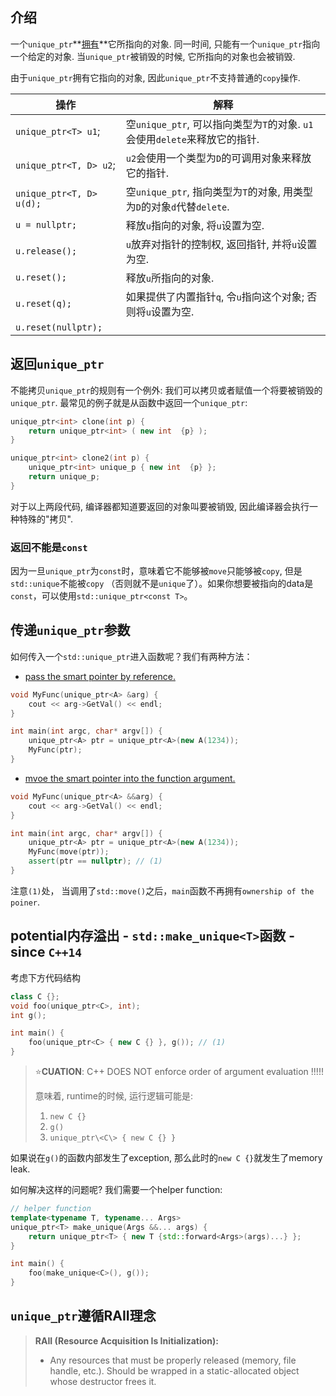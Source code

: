 ## 介绍

一个`unique_ptr`**<u>拥有</u>**它所指向的对象. 同一时间, 只能有一个`unique_ptr`指向一个给定的对象. 当`unique_ptr`被销毁的时候, 它所指向的对象也会被销毁.

由于`unique_ptr`拥有它指向的对象, 因此`unique_ptr`不支持普通的`copy`操作.

| 操作                     | 解释                                                         |
| ------------------------ | ------------------------------------------------------------ |
| `unique_ptr<T> u1`;      | 空`unique_ptr`, 可以指向类型为`T`的对象. `u1`会使用`delete`来释放它的指针. |
| `unique_ptr<T, D> u2`;   | `u2`会使用一个类型为`D`的可调用对象来释放它的指针.           |
| `unique_ptr<T, D> u(d);` | 空`unique_ptr`, 指向类型为`T`的对象, 用类型为`D`的对象`d`代替`delete`. |
| `u = nullptr;`           | 释放`u`指向的对象, 将`u`设置为空.                            |
| `u.release();`           | `u`放弃对指针的控制权, 返回指针, 并将`u`设置为空.            |
| `u.reset();`             | 释放`u`所指向的对象.                                         |
| `u.reset(q);`            | 如果提供了内置指针`q`, 令`u`指向这个对象; 否则将`u`设置为空. |
| `u.reset(nullptr);`      |                                                              |

## 返回`unique_ptr`

不能拷贝`unique_ptr`的规则有一个例外: 我们可以拷贝或者赋值一个将要被销毁的`unique_ptr`. 最常见的例子就是从函数中返回一个`unique_ptr`:

```cpp
unique_ptr<int> clone(int p) {
    return unique_ptr<int> ( new int  {p} );
}

unique_ptr<int> clone2(int p) {
	unique_ptr<int> unique_p { new int  {p} };
    return unique_p;
}
```

对于以上两段代码, 编译器都知道要返回的对象叫要被销毁, 因此编译器会执行一种特殊的"拷贝".

### 返回不能是`const`

因为一旦`unique_ptr`为`const`时，意味着它不能够被`move`只能够被`copy`,  但是`std::unique`不能被`copy` （否则就不是`unique`了）。如果你想要被指向的data是`const`，可以使用`std::unique_ptr<const T>`。

## 传递`unique_ptr`参数

如何传入一个`std::unique_ptr`进入函数呢？我们有两种方法：

* <u>pass the smart pointer by reference.</u>

```cpp
void MyFunc(unique_ptr<A> &arg) {
    cout << arg->GetVal() << endl;
}

int main(int argc, char* argv[]) {
    unique_ptr<A> ptr = unique_ptr<A>(new A(1234));
    MyFunc(ptr);
}
```

* <u>mvoe the smart pointer into the function argument.</u>

```cpp
void MyFunc(unique_ptr<A> &&arg) {
    cout << arg->GetVal() << endl;
}

int main(int argc, char* argv[]) {
    unique_ptr<A> ptr = unique_ptr<A>(new A(1234));
    MyFunc(move(ptr));
    assert(ptr == nullptr); // (1)
}
```

注意`(1)`处， 当调用了`std::move()`之后，`main`函数不再拥有`ownership of the poiner`.

## potential内存溢出 - `std::make_unique<T>`函数 - since `C++14`

考虑下方代码结构

```cpp
class C {};
void foo(unique_ptr<C>, int);
int g();

int main() {
	foo(unique_ptr<C> { new C {} }, g()); // (1)
}
```

> ⭐**CUATION**: C++ DOES NOT enforce order of argument evaluation !!!!!
>
> 意味着, runtime的时候, 运行逻辑可能是:
>
> 1. `new C {}`
> 2. `g()`
> 3. `unique_ptr\<C\> { new C {} }`

如果说在`g()`的函数内部发生了exception, 那么此时的`new C {}`就发生了memory leak.

如何解决这样的问题呢? 我们需要一个helper function:

```cpp
// helper function
template<typename T, typename... Args>
unique_ptr<T> make_unique(Args &&... args) {
    return unique_ptr<T> { new T {std::forward<Args>(args)...} };
}

int main() {
	foo(make_unique<C>(), g());
}
```

## `unique_ptr`遵循RAII理念

> **RAII (Resource Acquisition Is Initialization):** 
>
> * Any resources that must be properly released (memory, file handle, etc.). Should be wrapped in a static-allocated object whose destructor frees it.